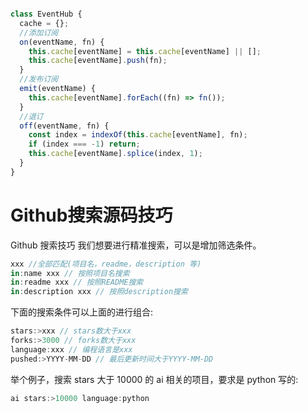 ```javascript

class EventHub {
  cache = {};
  //添加订阅
  on(eventName, fn) {
    this.cache[eventName] = this.cache[eventName] || [];
    this.cache[eventName].push(fn);
  }
  //发布订阅
  emit(eventName) {
    this.cache[eventName].forEach((fn) => fn());
  }
  //退订
  off(eventName, fn) {
    const index = indexOf(this.cache[eventName], fn);
    if (index === -1) return;
    this.cache[eventName].splice(index, 1);
  }
}
```

# Github搜索源码技巧
Github 搜索技巧
我们想要进行精准搜索，可以是增加筛选条件。

```javascript
xxx //全部匹配(项目名，readme，description 等)
in:name xxx // 按照项目名搜索
in:readme xxx // 按照README搜索
in:description xxx // 按照description搜索
```
下面的搜索条件可以上面的进行组合:
```javascript
stars:>xxx // stars数大于xxx
forks:>3000 // forks数大于xxx
language:xxx // 编程语言是xxx
pushed:>YYYY-MM-DD // 最后更新时间大于YYYY-MM-DD
```
举个例子，搜索 stars 大于 10000 的 ai 相关的项目，要求是 python 写的:
```javascript
ai stars:>10000 language:python
```